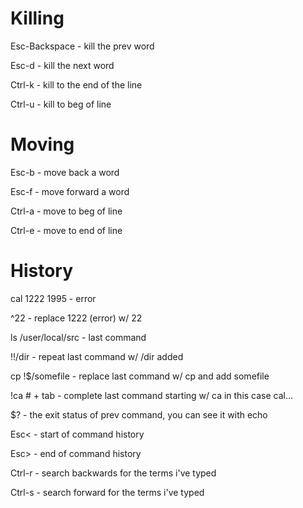 # Killing

Esc-Backspace	- kill the prev word

Esc-d			- kill the next word

Ctrl-k			- kill to the end of the line

Ctrl-u			- kill to beg of line

# Moving

Esc-b	- move back a word

Esc-f	- move forward a word

Ctrl-a	- move to beg of line

Ctrl-e	- move to end of line

# History

cal 1222 1995       -	error

^22			        - replace 1222 (error) w/ 22

ls /user/local/src  - last command

!!/dir				- repeat last command w/ /dir added

cp !$/somefile      - replace last command w/ cp and add somefile

!ca # + tab 		- complete last command starting w/ ca in this case cal...

$?					- the exit status of prev command, you can see it with echo

Esc<    - start of command history

Esc>	- end of command history

Ctrl-r  - search backwards for the terms i've typed

Ctrl-s  - search forward for the terms i've typed

